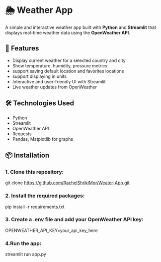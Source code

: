 # 🌦️ Weather App

A simple and interactive weather app built with **Python** and **Streamlit** that displays real-time weather data using the **OpenWeather API**.

## 🚀 Features

- Display current weather for a selected country and city
- Show temperature, humidity, pressure metrics
- support saving default location and favorites locations
- support displaying in units
- Interactive and user-friendly UI with Streamlit
- Live weather updates from OpenWeather

## 🛠️ Technologies Used

- Python
- Streamlit
- OpenWeather API
- Requests
- Pandas, Matplotlib for graphs

## 📦 Installation

### 1. Clone this repository:

git clone https://github.com/RachelShrikiMor/Weater-App.git

### 2. Install the required packages:

pip install -r requirements.txt

### 3. Create a .env file and add your OpenWeather API key:

OPENWEATHER_API_KEY=your_api_key_here

### 4.Run the app:

streamlit run app.py




